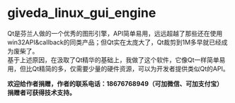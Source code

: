 # giveda_linux_gui_engine
Qt是芬兰人做的一个优秀的图形引擎，API简单易用，远远超越了那些还在使用win32API&callback的同类产品；但Qt实在太庞大了，Qt裁剪到1M多早就已经成为废柴了。  
基于上述原因，在汲取了Qt精华的基础上，我做了这个软件，它像Qt一样简单易用，但比Qt精简的多，仅需要少量的硬件资源，可以为开发者提供类似Qt的API。

 **欢迎给作者捐赠，作者的联系电话：18676768949（可加微信、可加支付宝）**  
  **捐赠者可获得技术支持。**    

